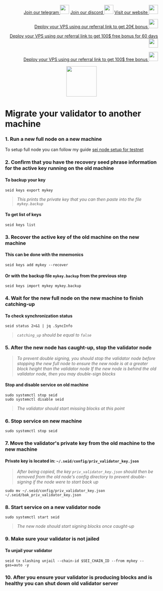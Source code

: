 <p style="font-size:14px" align="right">
<a href="https://t.me/kjnotes" target="_blank">Join our telegram <img src="https://user-images.githubusercontent.com/50621007/183283867-56b4d69f-bc6e-4939-b00a-72aa019d1aea.png" width="30"/></a>
<a href="https://discord.gg/JqQNcwff2e" target="_blank">Join our discord <img src="https://user-images.githubusercontent.com/50621007/176236430-53b0f4de-41ff-41f7-92a1-4233890a90c8.png" width="30"/></a>
<a href="https://kjnodes.com/" target="_blank">Visit our website <img src="https://user-images.githubusercontent.com/50621007/168689709-7e537ca6-b6b8-4adc-9bd0-186ea4ea4aed.png" width="30"/></a>
</p>

<p style="font-size:14px" align="right">
<a href="https://hetzner.cloud/?ref=y8pQKS2nNy7i" target="_blank">Deploy your VPS using our referral link to get 20€ bonus <img src="https://user-images.githubusercontent.com/50621007/174612278-11716b2a-d662-487e-8085-3686278dd869.png" width="30"/></a>
</p>
<p style="font-size:14px" align="right">
<a href="https://m.do.co/c/17b61545ca3a" target="_blank">Deploy your VPS using our referral link to get 100$ free bonus for 60 days <img src="https://user-images.githubusercontent.com/50621007/183284313-adf81164-6db4-4284-9ea0-bcb841936350.png" width="30"/></a>
</p>
<p style="font-size:14px" align="right">
<a href="https://www.vultr.com/?ref=7418642" target="_blank">Deploy your VPS using our referral link to get 100$ free bonus <img src="https://user-images.githubusercontent.com/50621007/183284971-86057dc2-2009-4d40-a1d4-f0901637033a.png" width="30"/></a>
</p>

<p align="center">
  <img height="100" height="auto" src="https://user-images.githubusercontent.com/50621007/169664551-39020c2e-fa95-483b-916b-c52ce4cb907c.png">
</p>

# Migrate your validator to another machine

### 1. Run a new full node on a new machine
To setup full node you can follow my guide [sei node setup for testnet](https://github.com/kj89/testnet_manuals/blob/main/sei/README.md)

### 2. Confirm that you have the recovery seed phrase information for the active key running on the old machine

#### To backup your key
```
seid keys export mykey
```
> _This prints the private key that you can then paste into the file `mykey.backup`_

#### To get list of keys
```
seid keys list
```

### 3. Recover the active key of the old machine on the new machine

#### This can be done with the mnemonics
```
seid keys add mykey --recover
```

#### Or with the backup file `mykey.backup` from the previous step
```
seid keys import mykey mykey.backup
```

### 4. Wait for the new full node on the new machine to finish catching-up

#### To check synchronization status
```
seid status 2>&1 | jq .SyncInfo
```
> _`catching_up` should be equal to `false`_

### 5. After the new node has caught-up, stop the validator node

> _To prevent double signing, you should stop the validator node before stopping the new full node to ensure the new node is at a greater block height than the validator node_
> _If the new node is behind the old validator node, then you may double-sign blocks_

#### Stop and disable service on old machine
```
sudo systemctl stop seid
sudo systemctl disable seid
```
> _The validator should start missing blocks at this point_

### 6. Stop service on new machine
```
sudo systemctl stop seid
```

### 7. Move the validator's private key from the old machine to the new machine
#### Private key is located in: `~/.seid/config/priv_validator_key.json`

> _After being copied, the key `priv_validator_key.json` should then be removed from the old node's config directory to prevent double-signing if the node were to start back up_
```
sudo mv ~/.seid/config/priv_validator_key.json ~/.seid/bak_priv_validator_key.json
```

### 8. Start service on a new validator node
```
sudo systemctl start seid
```
> _The new node should start signing blocks once caught-up_

### 9. Make sure your validator is not jailed
#### To unjail your validator
```
seid tx slashing unjail --chain-id $SEI_CHAIN_ID --from mykey --gas=auto -y
```

### 10. After you ensure your validator is producing blocks and is healthy you can shut down old validator server
